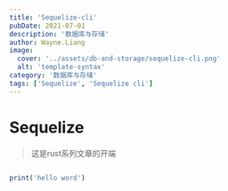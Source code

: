```yaml
---
title: 'Sequelize-cli'
pubDate: 2021-07-01
description: '数据库与存储'
author: Wayne.Liang
image:
  cover: '../assets/db-and-storage/sequelize-cli.png'
  alt: 'template-syntax'
category: '数据库与存储'
tags: ['Sequelize', 'Sequelize cli']
---
```


# Sequelize

> 这是rust系列文章的开端

```ruby

print('hello word')
```
